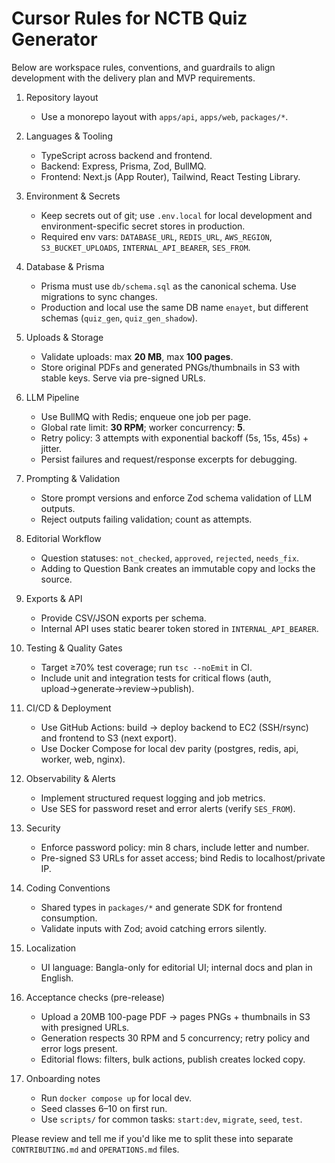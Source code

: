 # Cursor Rules for NCTB Quiz Generator

Below are workspace rules, conventions, and guardrails to align development with the delivery plan and MVP requirements.

1. Repository layout

   - Use a monorepo layout with `apps/api`, `apps/web`, `packages/*`.

2. Languages & Tooling

   - TypeScript across backend and frontend.
   - Backend: Express, Prisma, Zod, BullMQ.
   - Frontend: Next.js (App Router), Tailwind, React Testing Library.

3. Environment & Secrets

   - Keep secrets out of git; use `.env.local` for local development and environment-specific secret stores in production.
   - Required env vars: `DATABASE_URL`, `REDIS_URL`, `AWS_REGION`, `S3_BUCKET_UPLOADS`, `INTERNAL_API_BEARER`, `SES_FROM`.

4. Database & Prisma

   - Prisma must use `db/schema.sql` as the canonical schema. Use migrations to sync changes.
   - Production and local use the same DB name `enayet`, but different schemas (`quiz_gen`, `quiz_gen_shadow`).

5. Uploads & Storage

   - Validate uploads: max **20 MB**, max **100 pages**.
   - Store original PDFs and generated PNGs/thumbnails in S3 with stable keys. Serve via pre-signed URLs.

6. LLM Pipeline

   - Use BullMQ with Redis; enqueue one job per page.
   - Global rate limit: **30 RPM**; worker concurrency: **5**.
   - Retry policy: 3 attempts with exponential backoff (5s, 15s, 45s) + jitter.
   - Persist failures and request/response excerpts for debugging.

7. Prompting & Validation

   - Store prompt versions and enforce Zod schema validation of LLM outputs.
   - Reject outputs failing validation; count as attempts.

8. Editorial Workflow

   - Question statuses: `not_checked`, `approved`, `rejected`, `needs_fix`.
   - Adding to Question Bank creates an immutable copy and locks the source.

9. Exports & API

   - Provide CSV/JSON exports per schema.
   - Internal API uses static bearer token stored in `INTERNAL_API_BEARER`.

10. Testing & Quality Gates

    - Target ≥70% test coverage; run `tsc --noEmit` in CI.
    - Include unit and integration tests for critical flows (auth, upload→generate→review→publish).

11. CI/CD & Deployment

    - Use GitHub Actions: build → deploy backend to EC2 (SSH/rsync) and frontend to S3 (next export).
    - Use Docker Compose for local dev parity (postgres, redis, api, worker, web, nginx).

12. Observability & Alerts

    - Implement structured request logging and job metrics.
    - Use SES for password reset and error alerts (verify `SES_FROM`).

13. Security

    - Enforce password policy: min 8 chars, include letter and number.
    - Pre-signed S3 URLs for asset access; bind Redis to localhost/private IP.

14. Coding Conventions

    - Shared types in `packages/*` and generate SDK for frontend consumption.
    - Validate inputs with Zod; avoid catching errors silently.

15. Localization

    - UI language: Bangla-only for editorial UI; internal docs and plan in English.

16. Acceptance checks (pre-release)

    - Upload a 20MB 100-page PDF → pages PNGs + thumbnails in S3 with presigned URLs.
    - Generation respects 30 RPM and 5 concurrency; retry policy and error logs present.
    - Editorial flows: filters, bulk actions, publish creates locked copy.

17. Onboarding notes
    - Run `docker compose up` for local dev.
    - Seed classes 6–10 on first run.
    - Use `scripts/` for common tasks: `start:dev`, `migrate`, `seed`, `test`.

Please review and tell me if you'd like me to split these into separate `CONTRIBUTING.md` and `OPERATIONS.md` files.
